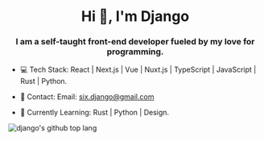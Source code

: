 <h1 align="center">Hi 👋, I'm Django</h1>

<h3 align="center">I am a self-taught front-end developer fueled by my love for programming.</h3>

- 💻 Tech Stack: React | Next.js | Vue | Nuxt.js | TypeScript | JavaScript | Rust | Python.

- 📮 Contact: Email: six.django@gmail.com

- 📖 Currently Learning: Rust | Python | Design.


![django's github top lang](https://github-readme-stats.vercel.app/api/top-langs/?username=sixdjango&layout=compact&card_width=1000&theme=buefy)